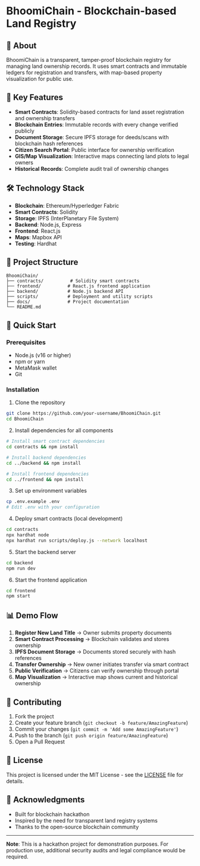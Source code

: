 # BhoomiChain - Blockchain-based Land Registry

## 🏡 About
BhoomiChain is a transparent, tamper-proof blockchain registry for managing land ownership records. It uses smart contracts and immutable ledgers for registration and transfers, with map-based property visualization for public use.

## 🎯 Key Features

- **Smart Contracts**: Solidity-based contracts for land asset registration and ownership transfers
- **Blockchain Entries**: Immutable records with every change verified publicly
- **Document Storage**: Secure IPFS storage for deeds/scans with blockchain hash references
- **Citizen Search Portal**: Public interface for ownership verification
- **GIS/Map Visualization**: Interactive maps connecting land plots to legal owners
- **Historical Records**: Complete audit trail of ownership changes

## 🛠️ Technology Stack

- **Blockchain**: Ethereum/Hyperledger Fabric
- **Smart Contracts**: Solidity
- **Storage**: IPFS (InterPlanetary File System)
- **Backend**: Node.js, Express
- **Frontend**: React.js
- **Maps**: Mapbox API
- **Testing**: Hardhat

## 📁 Project Structure

```
BhoomiChain/
├── contracts/          # Solidity smart contracts
├── frontend/          # React.js frontend application
├── backend/           # Node.js backend API
├── scripts/           # Deployment and utility scripts
├── docs/              # Project documentation
└── README.md
```

## 🚀 Quick Start

### Prerequisites
- Node.js (v16 or higher)
- npm or yarn
- MetaMask wallet
- Git

### Installation

1. Clone the repository
```bash
git clone https://github.com/your-username/BhoomiChain.git
cd BhoomiChain
```

2. Install dependencies for all components
```bash
# Install smart contract dependencies
cd contracts && npm install

# Install backend dependencies
cd ../backend && npm install

# Install frontend dependencies
cd ../frontend && npm install
```

3. Set up environment variables
```bash
cp .env.example .env
# Edit .env with your configuration
```

4. Deploy smart contracts (local development)
```bash
cd contracts
npx hardhat node
npx hardhat run scripts/deploy.js --network localhost
```

5. Start the backend server
```bash
cd backend
npm run dev
```

6. Start the frontend application
```bash
cd frontend
npm start
```

## 📊 Demo Flow

1. **Register New Land Title** → Owner submits property documents
2. **Smart Contract Processing** → Blockchain validates and stores ownership
3. **IPFS Document Storage** → Documents stored securely with hash references
4. **Transfer Ownership** → New owner initiates transfer via smart contract
5. **Public Verification** → Citizens can verify ownership through portal
6. **Map Visualization** → Interactive map shows current and historical ownership

## 🤝 Contributing

1. Fork the project
2. Create your feature branch (`git checkout -b feature/AmazingFeature`)
3. Commit your changes (`git commit -m 'Add some AmazingFeature'`)
4. Push to the branch (`git push origin feature/AmazingFeature`)
5. Open a Pull Request

## 📄 License

This project is licensed under the MIT License - see the [LICENSE](LICENSE) file for details.

## 🙏 Acknowledgments

- Built for blockchain hackathon
- Inspired by the need for transparent land registry systems
- Thanks to the open-source blockchain community

---

**Note**: This is a hackathon project for demonstration purposes. For production use, additional security audits and legal compliance would be required.
